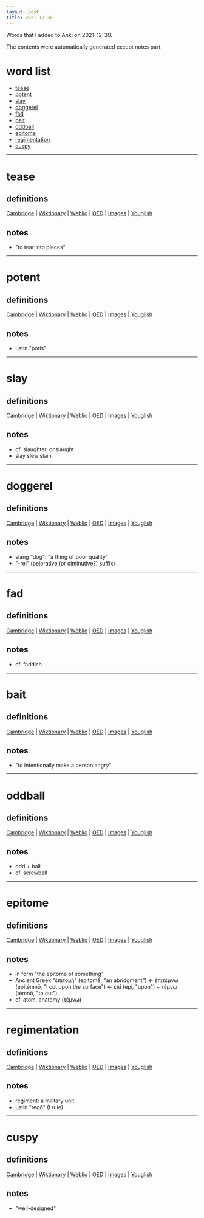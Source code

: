 ```yaml
---
layout: post
title: 2021-12-30
---
```


Words that I added to Anki on 2021-12-30.

The contents were automatically generated except notes part.
# word list
- [tease](#tease)
- [potent](#potent)
- [slay](#slay)
- [doggerel](#doggerel)
- [fad](#fad)
- [bait](#bait)
- [oddball](#oddball)
- [epitome](#epitome)
- [regimentation](#regimentation)
- [cuspy](#cuspy)

---

# tease
## definitions
[Cambridge](https://dictionary.cambridge.org/us/dictionary/english/tease)
|
[Wiktionary](https://en.wiktionary.org/wiki/tease#English)
|
[Weblio](https://ejje.weblio.jp/content_find?query=tease&searchType=exact)
|
[OED](https://www.oed.com/search?q=tease)
|
[Images](https://www.google.com/search?tbm=isch&q=tease)
|
[Youglish](https://youglish.com/pronounce/tease/english/us)

## notes
- "to tear into pieces"

---

# potent
## definitions
[Cambridge](https://dictionary.cambridge.org/us/dictionary/english/potent)
|
[Wiktionary](https://en.wiktionary.org/wiki/potent#English)
|
[Weblio](https://ejje.weblio.jp/content_find?query=potent&searchType=exact)
|
[OED](https://www.oed.com/search?q=potent)
|
[Images](https://www.google.com/search?tbm=isch&q=potent)
|
[Youglish](https://youglish.com/pronounce/potent/english/us)

## notes
- Latin "potis"

---

# slay
## definitions
[Cambridge](https://dictionary.cambridge.org/us/dictionary/english/slay)
|
[Wiktionary](https://en.wiktionary.org/wiki/slay#English)
|
[Weblio](https://ejje.weblio.jp/content_find?query=slay&searchType=exact)
|
[OED](https://www.oed.com/search?q=slay)
|
[Images](https://www.google.com/search?tbm=isch&q=slay)
|
[Youglish](https://youglish.com/pronounce/slay/english/us)

## notes
- cf. slaughter, onslaught
- slay slew slain

---

# doggerel
## definitions
[Cambridge](https://dictionary.cambridge.org/us/dictionary/english/doggerel)
|
[Wiktionary](https://en.wiktionary.org/wiki/doggerel#English)
|
[Weblio](https://ejje.weblio.jp/content_find?query=doggerel&searchType=exact)
|
[OED](https://www.oed.com/search?q=doggerel)
|
[Images](https://www.google.com/search?tbm=isch&q=doggerel)
|
[Youglish](https://youglish.com/pronounce/doggerel/english/us)

## notes
- slang "dog": "a thing of poor quality"
- "-rel" (pejorative (or diminutive?) suffix)

---

# fad
## definitions
[Cambridge](https://dictionary.cambridge.org/us/dictionary/english/fad)
|
[Wiktionary](https://en.wiktionary.org/wiki/fad#English)
|
[Weblio](https://ejje.weblio.jp/content_find?query=fad&searchType=exact)
|
[OED](https://www.oed.com/search?q=fad)
|
[Images](https://www.google.com/search?tbm=isch&q=fad)
|
[Youglish](https://youglish.com/pronounce/fad/english/us)

## notes
- cf. faddish

---

# bait
## definitions
[Cambridge](https://dictionary.cambridge.org/us/dictionary/english/bait)
|
[Wiktionary](https://en.wiktionary.org/wiki/bait#English)
|
[Weblio](https://ejje.weblio.jp/content_find?query=bait&searchType=exact)
|
[OED](https://www.oed.com/search?q=bait)
|
[Images](https://www.google.com/search?tbm=isch&q=bait)
|
[Youglish](https://youglish.com/pronounce/bait/english/us)

## notes
- "to intentionally make a person angry"

---

# oddball
## definitions
[Cambridge](https://dictionary.cambridge.org/us/dictionary/english/oddball)
|
[Wiktionary](https://en.wiktionary.org/wiki/oddball#English)
|
[Weblio](https://ejje.weblio.jp/content_find?query=oddball&searchType=exact)
|
[OED](https://www.oed.com/search?q=oddball)
|
[Images](https://www.google.com/search?tbm=isch&q=oddball)
|
[Youglish](https://youglish.com/pronounce/oddball/english/us)

## notes
- odd + ball
- cf. screwball

---

# epitome
## definitions
[Cambridge](https://dictionary.cambridge.org/us/dictionary/english/epitome)
|
[Wiktionary](https://en.wiktionary.org/wiki/epitome#English)
|
[Weblio](https://ejje.weblio.jp/content_find?query=epitome&searchType=exact)
|
[OED](https://www.oed.com/search?q=epitome)
|
[Images](https://www.google.com/search?tbm=isch&q=epitome)
|
[Youglish](https://youglish.com/pronounce/epitome/english/us)

## notes
- in form "the epitome of something"
- Ancient Greek "ἐπιτομή" (epitomḗ, "an abridgment") <- ἐπιτέμνω (epitémnō, "I cut upon the surface") <- ἐπί (epí, "upon") + τέμνω (témnō, "to cut")
- cf. atom, anatomy (τέμνω)

---

# regimentation
## definitions
[Cambridge](https://dictionary.cambridge.org/us/dictionary/english/regimentation)
|
[Wiktionary](https://en.wiktionary.org/wiki/regimentation#English)
|
[Weblio](https://ejje.weblio.jp/content_find?query=regimentation&searchType=exact)
|
[OED](https://www.oed.com/search?q=regimentation)
|
[Images](https://www.google.com/search?tbm=isch&q=regimentation)
|
[Youglish](https://youglish.com/pronounce/regimentation/english/us)

## notes
- regiment: a military unit
- Latin "regō" (I rule)

---

# cuspy
## definitions
[Cambridge](https://dictionary.cambridge.org/us/dictionary/english/cuspy)
|
[Wiktionary](https://en.wiktionary.org/wiki/cuspy#English)
|
[Weblio](https://ejje.weblio.jp/content_find?query=cuspy&searchType=exact)
|
[OED](https://www.oed.com/search?q=cuspy)
|
[Images](https://www.google.com/search?tbm=isch&q=cuspy)
|
[Youglish](https://youglish.com/pronounce/cuspy/english/us)

## notes
- "well-designed"
